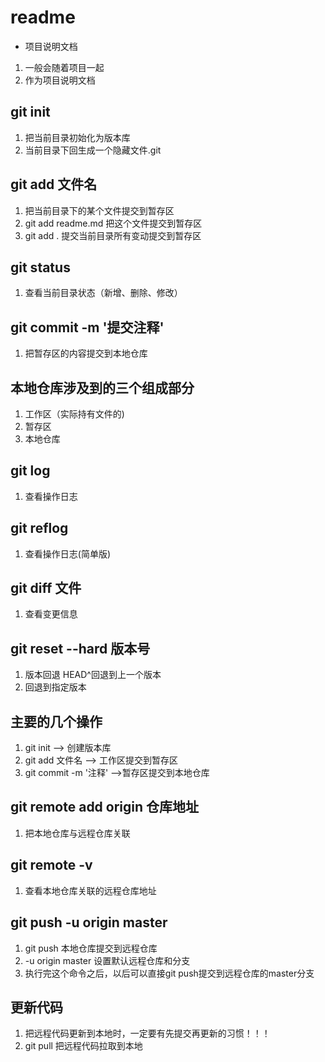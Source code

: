 # readme

+ 项目说明文档
 1. 一般会随着项目一起
 2. 作为项目说明文档

 ## git init
 1. 把当前目录初始化为版本库
 2. 当前目录下回生成一个隐藏文件.git

 ## git add 文件名
 1. 把当前目录下的某个文件提交到暂存区
 2. git add readme.md 把这个文件提交到暂存区
 3. git add . 提交当前目录所有变动提交到暂存区

 ## git status
 1. 查看当前目录状态（新增、删除、修改）

 ## git commit -m '提交注释'
 1. 把暂存区的内容提交到本地仓库

 ## 本地仓库涉及到的三个组成部分
 1. 工作区（实际持有文件的)
 2. 暂存区
 3. 本地仓库

## git log 
1. 查看操作日志

## git reflog
1. 查看操作日志(简单版)

## git diff 文件
1. 查看变更信息

## git reset --hard 版本号
1. 版本回退 HEAD^回退到上一个版本
2. 回退到指定版本

## 主要的几个操作
1. git init ——> 创建版本库
2. git add 文件名 ——> 工作区提交到暂存区
3. git commit -m '注释' ——>暂存区提交到本地仓库

## git remote add origin 仓库地址
1. 把本地仓库与远程仓库关联

## git remote -v
1. 查看本地仓库关联的远程仓库地址

## git push -u origin master
1. git push 本地仓库提交到远程仓库
2. -u origin master 设置默认远程仓库和分支
3. 执行完这个命令之后，以后可以直接git push提交到远程仓库的master分支

## 更新代码
1. 把远程代码更新到本地时，一定要有先提交再更新的习惯！！！
2. git pull 把远程代码拉取到本地